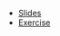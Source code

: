 - [Slides](https://docs.google.com/presentation/d/1N4QlYymFuOdCG7amUgsWqmo0fSkTsGmrqTtyHuN2vDw/edit?usp=sharing)
- [Exercise](https://github.com/jdassonvil/simplon-devops/blob/main/4%20-%20Intro%20to%20GH%20Actions/practice.md)
